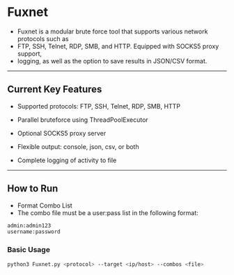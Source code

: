 # Fuxnet
- Fuxnet is a modular brute force tool that supports various network protocols such as
- FTP, SSH, Telnet, RDP, SMB, and HTTP. Equipped with SOCKS5 proxy support,
- logging, as well as the option to save results in JSON/CSV format.
---
## Current Key Features 
- Supported protocols: FTP, SSH, Telnet, RDP, SMB, HTTP

- Parallel bruteforce using ThreadPoolExecutor

- Optional SOCKS5 proxy server

- Flexible output: console, json, csv, or both

- Complete logging of activity to file
---
## How to Run
- Format Combo List
- The combo file must be a user:pass list in the following format:
```bash
admin:admin123
username:password
```
### Basic Usage
```bash
python3 Fuxnet.py <protocol> --target <ip/host> --combos <file>
```

